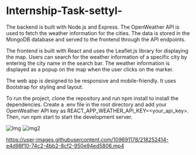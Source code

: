 # Internship-Task-settyl-


The backend is built with Node.js and Express. The OpenWeather API is used to fetch the weather information for the cities. The data is stored in the MongoDB database and served to the frontend through the API endpoints.

The frontend is built with React and uses the Leaflet.js library for displaying the map. Users can search for the weather information of a specific city by entering the city name in the search bar. The weather information is displayed as a popup on the map when the user clicks on the marker.

The web app is designed to be responsive and mobile-friendly. It uses Bootstrap for styling and layout.

To run the project, clone the repository and run npm install to install the dependencies. Create a .env file in the root directory and add your OpenWeather API key as REACT_APP_WEATHER_API_KEY=<your_api_key>. Then, run npm start to start the development server.


![Img](https://user-images.githubusercontent.com/109691178/218252408-d18e821f-b1ca-4e72-9458-9d9e4230d6e6.PNG)
![img2](https://user-images.githubusercontent.com/109691178/218252424-ad6824a3-91e0-4429-b619-b5cea9d55cae.PNG)

https://user-images.githubusercontent.com/109691178/218252414-e4d98f10-74c2-4bb2-8cf2-950e94ed5806.mp4


